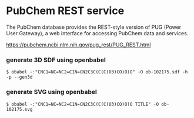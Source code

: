 PubChem REST service
====================

The PubChem database provides the REST-style version of PUG
(Power User Gateway), a web interface for accessing PubChem data and services.

https://pubchem.ncbi.nlm.nih.gov/pug_rest/PUG_REST.html


### generate 3D SDF using openbabel

```
$ obabel -:"CNC1=NC=NC2=C1N=CN2C3C(C(C(O3)CO)O)O" -O ob-102175.sdf -h -p --gen3d
```

### generate SVG using openbabel
```
$ obabel -:"CNC1=NC=NC2=C1N=CN2C3C(C(C(O3)CO)O)O TITLE" -O ob-102175.svg
```
